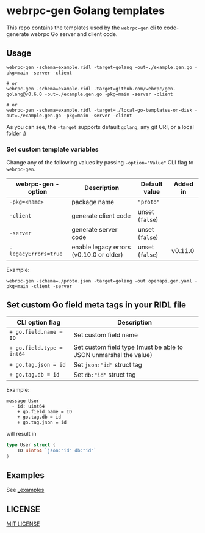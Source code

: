 webrpc-gen Golang templates
===============================

This repo contains the templates used by the `webrpc-gen` cli to code-generate
webrpc Go server and client code.


## Usage

```
webrpc-gen -schema=example.ridl -target=golang -out=./example.gen.go -pkg=main -server -client

# or 
webrpc-gen -schema=example.ridl -target=github.com/webrpc/gen-golang@v0.6.0 -out=./example.gen.go -pkg=main -server -client

# or
webrpc-gen -schema=example.ridl -target=./local-go-templates-on-disk -out=./example.gen.go -pkg=main -server -client
```

As you can see, the `-target` supports default `golang`, any git URI, or a local folder :)

### Set custom template variables
Change any of the following values by passing `-option="Value"` CLI flag to `webrpc-gen`.

| webrpc-gen -option   | Description                             | Default value              | Added in |
|----------------------|-----------------------------------------|----------------------------|----------|
| `-pkg=<name>`        | package name                            | `"proto"`                  |          |
| `-client`            | generate client code                    | unset (`false`)            |          |
| `-server`            | generate server code                    | unset (`false`)            |          |
| `-legacyErrors=true` | enable legacy errors (v0.10.0 or older) | unset (`false`)            | v0.11.0  |

Example:
```
webrpc-gen -schema=./proto.json -target=golang -out openapi.gen.yaml -pkg=main -client -server
```

## Set custom Go field meta tags in your RIDL file

| CLI option flag           | Description                                                      |
|---------------------------|------------------------------------------------------------------|
| `+ go.field.name = ID`    | Set custom field name                                            |
| `+ go.field.type = int64` | Set custom field type (must be able to JSON unmarshal the value) |
| `+ go.tag.json = id`      | Set `json:"id"` struct tag                                       |
| `+ go.tag.db = id`        | Set `db:"id"` struct tag                                         |

Example:
```ridl
message User
  - id: uint64
    + go.field.name = ID
    + go.tag.db = id
    + go.tag.json = id
```
will result in
```go
type User struct {
	ID uint64 `json:"id" db:"id"`
}
```

## Examples

See [_examples](./_examples)

## LICENSE

[MIT LICENSE](./LICENSE)
